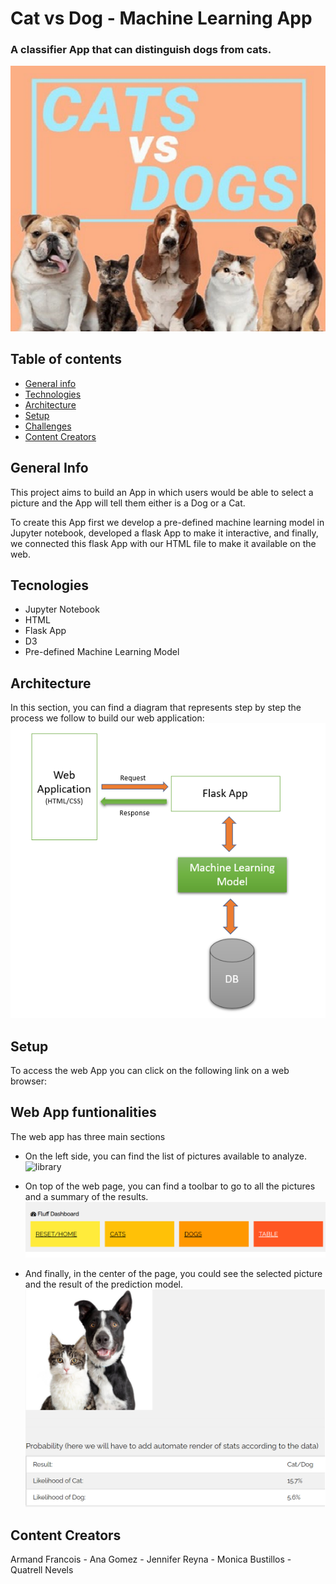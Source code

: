 # Cat vs Dog - Machine Learning App
### A classifier App that can distinguish dogs from cats.
![catgog](Readme_images/catdog_image.png)

## Table of contents
* [General info](#general-info)
* [Technologies](#technologies)
* [Architecture](#Architecture)
* [Setup](#setup)
* [Challenges](#challenges)
* [Content Creators](#Content-Creators)

## General Info
This project aims to build an App in which users would be able to select a picture and the App will tell them either is a Dog or a Cat.

To create this App first we develop a pre-defined machine learning model in Jupyter notebook, developed a flask App to make it interactive, and finally, we connected this flask App with our HTML file to make it available on the web.

## Tecnologies
* Jupyter Notebook
* HTML
* Flask App
* D3
* Pre-defined Machine Learning Model

## Architecture
In this section, you can find a diagram that represents step by step the process we follow to build our web application:
![Architecture](Readme_images/Architecture.png)

## Setup
To access the web App you can click on the following link on a web browser:

## Web App funtionalities
The web app has three main sections

* On the left side, you can find the list of pictures available to analyze.
![library](Readme_images/Photo-library.png)

* On top of the web page, you can find a toolbar to go to all the pictures and a summary of the results.
![toolbar](Readme_images/Toolbar.png)

* And finally, in the center of the page, you could see the selected picture and the result of the prediction model.
![prediction](Readme_images/Chart.png)

## Content Creators
Armand Francois - Ana Gomez - Jennifer Reyna - Monica Bustillos - Quatrell Nevels

